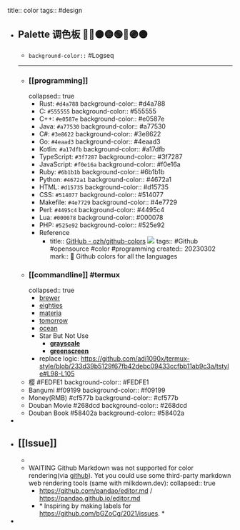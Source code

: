 title:: color
tags:: #design

- ## Palette 调色板 🎨🔴🟠🟡🟢🔵🟣🟤
  - `background-color::` #Logseq
  - ---
  - ### [[programming]]
    collapsed:: true
    - Rust: `#d4a788`
      background-color:: #d4a788
    - C: `#555555`
      background-color:: #555555
    - C++: `#e0587e`
      background-color:: #e0587e
    - Java: `#a77530`
      background-color:: #a77530
    - C\#: `#3e8622`
      background-color:: #3e8622
    - Go: `#4eaad3`
      background-color:: #4eaad3
    - Kotlin: `#a17dfb`
      background-color:: #a17dfb
    - TypeScript: `#3f7287`
      background-color:: #3f7287
    - JavaScript: `#f0e16a`
      background-color:: #f0e16a
    - Ruby: `#6b1b1b`
      background-color:: #6b1b1b
    - Python: `#4672a1`
      background-color:: #4672a1
    - HTML: `#d15735`
      background-color:: #d15735
    - CSS: `#514077`
      background-color:: #514077
    - Makefile: `#4e7729`
      background-color:: #4e7729
    - Perl: `#4495c4`
      background-color:: #4495c4
    - Lua: `#000078`
      background-color:: #000078
    - PHP: `#525e92`
      background-color:: #525e92
    - Reference
      - title:: [GitHub - ozh/github-colors](https://github.com/ozh/github-colors) ![](https://img.shields.io/github/stars/ozh/github-colors) 
        tags:: #Github #opensource #color #programming 
        created:: 20230302 
        mark:: 🌈 Github colors for all the languages
  - ### [[commandline]] #termux
    collapsed:: true
    - [brewer](https://github.com/adi1090x/termux-style/blob/master/colors/base16-brewer-dark.properties)
    - [eighties](https://github.com/adi1090x/termux-style/blob/master/colors/base16-eighties-dark.properties)
    - [materia](https://github.com/adi1090x/termux-style/blob/master/colors/base16-materia.properties)
    - [tomorrow](https://github.com/adi1090x/termux-style/blob/master/colors/base16-tomorrow-dark.properties)
    - [ocean](https://github.com/adi1090x/termux-style/blob/master/colors/base16-ocean-dark.properties)
    - Star But Not Use
      - [**grayscale**](https://github.com/adi1090x/termux-style/blob/master/colors/base16-grayscale-dark.properties)
      - [**greenscreen**](https://github.com/adi1090x/termux-style/blob/master/colors/base16-greenscreen-dark.properties)
    - replace logic: https://github.com/adi1090x/termux-style/blob/233d39b5129f67fb42debc09433ccfbb11ab9c3a/tstyle#L98-L105
  - 樱 \#FEDFE1
    background-color:: #FEDFE1
  - Bangumi \#f09199
    background-color:: #f09199
  - Money(RMB) \#cf577b
    background-color:: #cf577b
  - Douban Movie \#268dcd
    background-color:: #268dcd
  - Douban Book \#58402a
    background-color:: #58402a
-
- ## [[Issue]]
  -
  - WAITING Github Markdown was not supported for color rendering(via [github](https://docs.github.com/cn/github/writing-on-github/getting-started-with-writing-and-formatting-on-github/basic-writing-and-formatting-syntax#disabling-markdown-rendering)). Yet you could use some third-party markdown web rendering tools (same with milkdown.dev):
    collapsed:: true
    - https://github.com/pandao/editor.md / https://pandao.github.io/editor.md
    - * Inspiring by making labels for https://github.com/bGZoCg/2021/issues. *
-